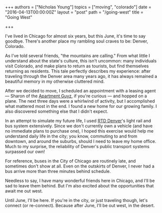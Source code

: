 +++
authors = ["Nicholas Young"]
topics = ["moving", "colorado"]
date = "2016-04-13T00:00:00Z"
layout = "post"
path = "/going-west"
title = "Going West"

+++

I've lived in Chicago for almost six years, but this June, it's time to say goodbye. There's another place my rambling soul craves to be: Denver, Colorado.

As I've told several friends, "the mountains are calling." From what little I understand about the state's culture, this isn't uncommon: many individuals visit Colorado, and make plans to return as tourists, but find themselves returning as residents. This tale perfectly describes my experience: after traveling through the Denver area many years ago, it has always remained a beautiful memory in my otherwise cluttered mind.

After we decided to move, I scheduled an appointment with a leasing agent &mdash; Sharon of the [Apartment Guyz](http://www.apartmentguyz.com), if you're curious &mdash; and hopped on a plane. The next three days were a whirlwind of activity, but I accomplished what mattered most in the end. I found a new home for our growing family. I also discovered something else that I didn't expect.

In an attempt to simulate my future life, I used [RTD Denver](http://www.rtd-denver.com)'s light rail and bus system extensively. Since we don't currently own a vehicle (and have no immediate plans to purchase one), I hoped this exercise would help me understand daily life in the city; you know, commuting to and from downtown, and around the suburbs, should I need to leave my home office. Much to my surprise, the reliability of Denver's public transport systems surpassed our own!

For reference, buses in the City of Chicago are routinely late, and sometimes don't show at all. Even on the outskirts of Denver, I never had a bus arrive more than three minutes behind schedule.

Needless to say, I have many wonderful friends here in Chicago, and I'll be sad to leave them behind. But I'm also excited about the opportunities that await me out west.

Until June, I'll be here. If you're in the city, or just traveling though, let's connect (or re-connect). Because after June, I'll be out west, in the desert.
